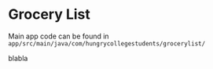 # Grocery List

Main app code can be found in `app/src/main/java/com/hungrycollegestudents/grocerylist/`

blabla
